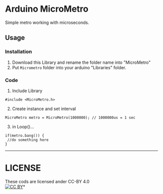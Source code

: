 # Arduino MicroMetro

Simple metro working with microseconds.  

## Usage
### Installation
1. Download this Library and rename the folder name into "MicroMetro"
2. Put `Micrometro` folder into your arduino "Libraries" folder.


### Code
1. Include Library
```
#include <MicroMetro.h>
```

2. Create instance and set interval
```
MicroMetro metro = MicroMetro(1000000);	// 1000000us = 1 sec
```

3. in Loop()...
```
if(metro.bang()) {
 //do something here
}
```

___
# LICENSE  
These cods are licensed ander CC-BY 4.0  
[![CC BY](https://i.creativecommons.org/l/by/4.0/88x31.png "CC BY")](https://creativecommons.org/licenses/by/4.0/)*

